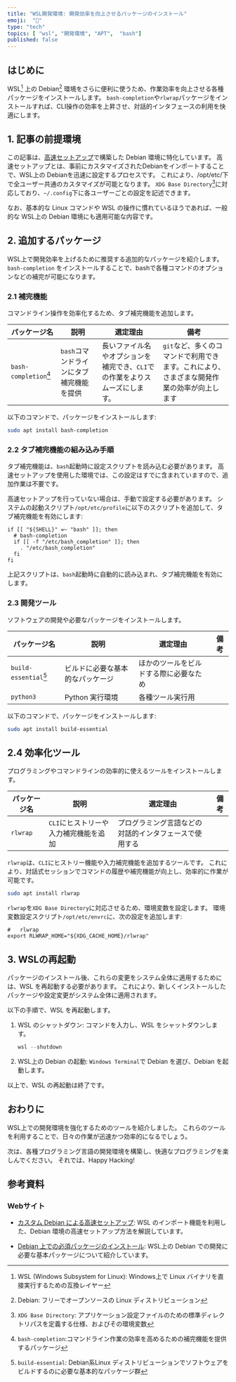 ```yaml
---
title: "WSL開発環境: 開発効率を向上させるパッケージのインストール"
emoji:  "🐧"
type: "tech"
topics: [ "wsl", "開発環境", "APT",  "bash"]
published: false
---
```


## はじめに

WSL[^1] 上の Debian[^2] 環境をさらに便利に使うため、作業効率を向上させる各種パッケージをインストールします。
`bash-completion`や`rlwrap`パッケージをインストールすれば、CLI操作の効率を上昇させ、対話的インタフェースの利用を快適にします。

[^1]: WSL (Windows Subsystem for Linux): Windows上で Linux バイナリを直接実行するための互換レイヤー
[^2]: Debian: フリーでオープンソースの Linux ディストリビューション

## 1. 記事の前提環境

この記事は、[高速セットアップ](https://zenn.dev/atsushifx/articles/wsl2-debian-setup-customdebian)で構築した Debian 環境に特化しています。
高速セットアップとは、事前にカスタマイズされたDebianをインポートすることで、WSL上の Debianを迅速に設定するプロセスです。
これにより、/opt/etc/下で全ユーザー共通のカスタマイズが可能となります。
`XDG Base Directory`[^3]に対応しており、`~/.config`下に各ユーザーごとの設定を記述できます。

なお、基本的な Linux コマンドや WSL の操作に慣れているほうであれば、一般的な WSL上の Debian 環境にも適用可能な内容です。

[^3]: `XDG Base Directory`: アプリケーション設定ファイルのための標準ディレクトリパスを定義する仕様、およびその環境変数

## 2. 追加するパッケージ

WSL上で開発効率を上げるために推奨する追加的なパッケージを紹介します。
`bash-completion` をインストールすることで、bashで各種コマンドのオプションなどの補完が可能になります。

### 2.1 補完機能

コマンドライン操作を効率化するため、タブ補完機能を追加します。

<!-- markdownlint-disable line-length -->
| パッケージ名 | 説明 | 選定理由 | 備考 |
| --- | --- | --- | --- |
| `bash-completion`[^4] | `bash`コマンドラインにタブ補完機能を提供 | 長いファイル名やオプションを補完でき、`CLI`での作業をよりスムーズにします。| `git`など、多くのコマンドで利用できます。これにより、さまざまな開発作業の効率が向上します |

<!-- markdownlint-enable -->

以下のコマンドで、パッケージをインストールします:

```bash
sudo apt install bash-completion
```

[^4]: `bash-completion`:コマンドライン作業の効率を高めるための補完機能を提供するパッケージ

### 2.2 タブ補完機能の組み込み手順

タブ補完機能は、`bash`起動時に設定スクリプトを読み込む必要があります。
高速セットアップを使用した環境では、この設定はすでに含まれていますので、追加作業は不要です。

高速セットアップを行っていない場合は、手動で設定する必要があります。
システムの起動スクリプト`/opt/etc/profile`に以下のスクリプトを追加して、タブ補完機能を有効にします:

```bash:/opt/etc/profile
if [[ "${SHELL}" =~ "bash" ]]; then
  # bash-completion
  if [[ -f "/etc/bash_completion" ]]; then
    . "/etc/bash_completion"
  fi
fi
```

上記スクリプトは、`bash`起動時に自動的に読み込まれ、タブ補完機能を有効にします。

### 2.3 開発ツール

ソフトウェアの開発や必要なパッケージをインストールします。

| パッケージ名 | 説明 | 選定理由 | 備考 |
| --- | --- | --- | --- |
| `build-essential`[^5] | ビルドに必要な基本的なパッケージ | ほかのツールをビルドする際に必要なため |  |
| `python3` | Python 実行環境 | 各種ツール実行用 |  |

以下のコマンドで、パッケージをインストールします:

```bash
sudo apt install build-essential
```

[^5]: `build-essential`:  Debian系Linux ディストリビューションでソフトウェアをビルドするのに必要な基本的なパッケージ群

## 2.4 効率化ツール

プログラミングやコマンドラインの効率的に使えるツールをインストールします。

| パッケージ名 | 説明 | 選定理由 | 備考 |
| --- | --- | --- | --- |
| `rlwrap` | `CLI`にヒストリーや入力補完機能を追加 | プログラミング言語などの対話的インタフェースで使用する |  |

`rlwrap`は、`CLI`にヒストリー機能や入力補完機能を追加するツールです。
これにより、対話式セッションでコマンドの履歴や補完機能が向上し、効率的に作業が可能です。

```bash
sudo apt install rlwrap
```

`rlwrap`を`XDG Base Directory`に対応させるため、環境変数を設定します。
環境変数設定スクリプト`/opt/etc/envrc`に、次の設定を追加します:

```bash:/opt/etc/envrc
#   rlwrap
export RLWRAP_HOME="${XDG_CACHE_HOME}/rlwrap"

```

## 3. WSLの再起動

パッケージのインストール後、これらの変更をシステム全体に適用するためには、WSL を再起動する必要があります。
これにより、新しくインストールしたパッケージや設定変更がシステム全体に適用されます。

以下の手順で、WSL を再起動します。

1. WSL のシャットダウン:
   コマンドを入力し、WSL をシャットダウンします。

   ```powershell
   wsl --shutdown
   ```

2. WSL上の Debian の起動:
   `Windows Terminal`で Debian を選び、Debian を起動します。

以上で、WSL の再起動は終了です。

## おわりに

WSL上での開発環境を強化するためのツールを紹介しました。
これらのツールを利用することで、日々の作業が迅速かつ効率的になるでしょう。

次は、各種プログラミング言語の開発環境を構築し、快適なプログラミングを楽しんでください。
それでは、Happy Hacking!

## 参考資料

### Webサイト

- [カスタム Debian による高速セットアップ](https://zenn.dev/atsushifx/articles/wsl2-debian-setup-customdebian):
  WSL のインポート機能を利用した、Debian 環境の高速セットアップ方法を解説しています。

- [Debian 上での必須パッケージのインストール](https://zenn.dev/atsushifx/articles/wsl2-debian-apt-packages):
  WSL上の Debian での開発に必要な基本パッケージについて紹介しています。
